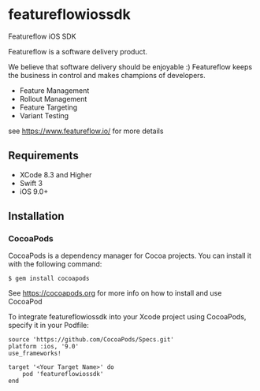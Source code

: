 # featureflowiossdk
Featureflow iOS SDK

Featureflow is a software delivery product.

We believe that software delivery should be enjoyable :)
Featureflow keeps the business in control and makes champions of developers.

- Feature Management
- Rollout Management
- Feature Targeting
- Variant Testing

see https://www.featureflow.io/ for more details

## Requirements
- XCode 8.3 and Higher
- Swift 3
- iOS 9.0+

## Installation
### CocoaPods
CocoaPods is a dependency manager for Cocoa projects. You can install it with the following command:
```
$ gem install cocoapods
```
See https://cocoapods.org for more info on how to install and use CocoaPod

To integrate featureflowiossdk into your Xcode project using CocoaPods, specify it in your Podfile:
```
source 'https://github.com/CocoaPods/Specs.git'
platform :ios, '9.0'
use_frameworks!

target '<Your Target Name>' do
    pod 'featureflowiossdk'
end
```
